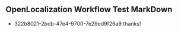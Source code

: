 ## OpenLocalization Workflow Test MarkDown
* 322b8021-2bcb-47e4-9700-7e29ed9f26a9 thanks!

<!--HONumber=Aug16_HO3-->


